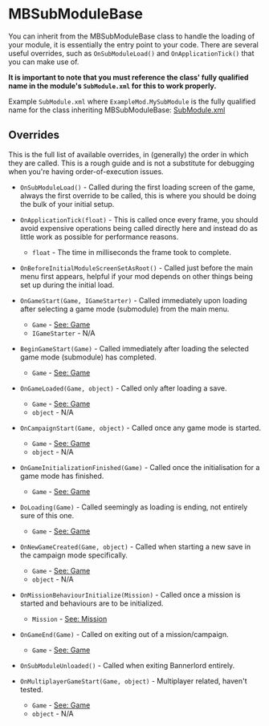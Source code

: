 # MBSubModuleBase

You can inherit from the MBSubModuleBase class to handle the loading of your module, it is essentially the entry point to your code. There are several useful overrides, such as `OnSubModuleLoad()` and `OnApplicationTick()` that you can make use of.

**It is important to note that you must reference the class' fully qualified name in the module's `SubModule.xml` for this to work properly.**

Example `SubModule.xml` where `ExampleMod.MySubModule` is the fully qualified name for the class inheriting MBSubModuleBase: [SubModule.xml](../../_xmldocs/submodule.md)

## Overrides 

This is the full list of available overrides, in (generally) the order in which they are called. This is a rough guide and is not a substitute for debugging when you're having order-of-execution issues.

- `OnSubModuleLoad()` - Called during the first loading screen of the game, always the first override to be called, this is where you should be doing the bulk of your initial setup.
- `OnApplicationTick(float)` - This is called once every frame, you should avoid expensive operations being called directly here and instead do as little work as possible for performance reasons. 
  - `float` - The time in milliseconds the frame took to complete.
- `OnBeforeInitialModuleScreenSetAsRoot()` - Called just before the main menu first appears, helpful if your mod depends on other things being set up during the initial load.
- `OnGameStart(Game, IGameStarter)` - Called immediately upon loading after selecting a game mode (submodule) from the main menu.
  - `Game` - [See: Game](../core/game.md)
  - `IGameStarter` - N/A
- `BeginGameStart(Game)` - Called immediately after loading the selected game mode (submodule) has completed.
  - `Game` - [See: Game](../core/game.md)
- `OnGameLoaded(Game, object)` -  Called only after loading a save.
  - `Game` - [See: Game](../core/game.md)
  - `object` - N/A
- `OnCampaignStart(Game, object)` -  Called once any game mode is started.
  - `Game` - [See: Game](../core/game.md)
  - `object` - N/A
- `OnGameInitializationFinished(Game)` - Called once the initialisation for a game mode has finished.
  - `Game` - [See: Game](../core/game.md)
- `DoLoading(Game)` -  Called seemingly as loading is ending, not entirely sure of this one.
  - `Game` - [See: Game](../core/game.md)
- `OnNewGameCreated(Game, object)` -  Called when starting a new save in the campaign mode specifically.
  - `Game` - [See: Game](../core/game.md)
  - `object` - N/A
- `OnMissionBehaviourInitialize(Mission)` - Called once a mission is started and behaviours are to be initialized.
  - `Mission` - [See: Mission](mission.md)
- `OnGameEnd(Game)` - Called on exiting out of a mission/campaign.
  - `Game` - [See: Game](../core/game.md)
- `OnSubModuleUnloaded()` - Called when exiting Bannerlord entirely.



- `OnMultiplayerGameStart(Game, object)` - Multiplayer related, haven't tested.
  - `Game` - [See: Game](../core/game.md)
  - `object` - N/A
